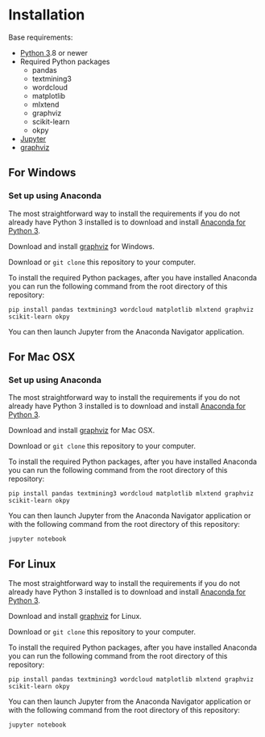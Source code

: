 # Installation

Base requirements:
- [Python 3](https://www.python.org/downloads/).8 or newer
- Required Python packages
  - pandas
  - textmining3
  - wordcloud
  - matplotlib
  - mlxtend
  - graphviz
  - scikit-learn
  - okpy
- [Jupyter](https://jupyter.org/)
- [graphviz](http://graphviz.org/)

## For Windows

### Set up using Anaconda

The most straightforward way to install the requirements if you do not already have Python 3 installed is to download and install [Anaconda for Python 3](https://www.anaconda.com/download/). 

Download and install [graphviz](http://graphviz.org/download/) for Windows.

Download or `git clone` this repository to your computer.

To install the required Python packages, after you have installed Anaconda you can run the following command from the root directory of this repository:

    pip install pandas textmining3 wordcloud matplotlib mlxtend graphviz scikit-learn okpy
    
You can then launch Jupyter from the Anaconda Navigator application.

## For Mac OSX

### Set up using Anaconda

The most straightforward way to install the requirements if you do not already have Python 3 installed is to download and install [Anaconda for Python 3](https://www.anaconda.com/download/). 

Download and install [graphviz](http://graphviz.org/download/) for Mac OSX.

Download or `git clone` this repository to your computer.

To install the required Python packages, after you have installed Anaconda you can run the following command from the root directory of this repository:

    pip install pandas textmining3 wordcloud matplotlib mlxtend graphviz scikit-learn okpy
    
You can then launch Jupyter from the Anaconda Navigator application or with the following command from the root directory of this repository:

    jupyter notebook

## For Linux


The most straightforward way to install the requirements if you do not already have Python 3 installed is to download and install [Anaconda for Python 3](https://www.anaconda.com/download/). 

Download and install [graphviz](http://graphviz.org/download/) for Linux.

Download or `git clone` this repository to your computer.

To install the required Python packages, after you have installed Anaconda you can run the following command from the root directory of this repository:

    pip install pandas textmining3 wordcloud matplotlib mlxtend graphviz scikit-learn okpy
    
You can then launch Jupyter from the Anaconda Navigator application or with the following command from the root directory of this repository:

    jupyter notebook
